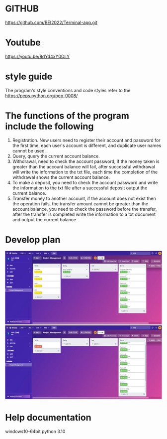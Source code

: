 # GITHUB

https://github.com/BEI2022/Terminal-app.git

# Youtube

https://youtu.be/8dYd4xY0OLY

# style guide 

The program's style conventions and code styles refer to the https://peps.python.org/pep-0008/


# The functions of the program include the following

1. Registration. New users need to register their account and password for the first time, each user's account is different, and duplicate user names cannot be used.
2. Query, query the current account balance.
3. Withdrawal, need to check the account password, if the money taken is greater than the account balance will fail, after successful withdrawal will write the information to the txt file, each time the completion of the withdrawal shows the current account balance.
4. To make a deposit, you need to check the account password and write the information to the txt file after a successful deposit output the current balance.
5. Transfer money to another account, if the account does not exist then the operation fails, the transfer amount cannot be greater than the account balance, you need to check the password before the transfer, after the transfer is completed write the information to a txt document and output the current balance.

# Develop plan

<img src=" ./Trello1.jpg">
<img src=" ./Trello2.jpg">


# Help documentation 

windows10-64bit
python 3.10